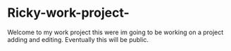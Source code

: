 # Ricky-work-project-
Welcome to my work project this were im going to be working on a project adding and editing. Eventually this will be public.